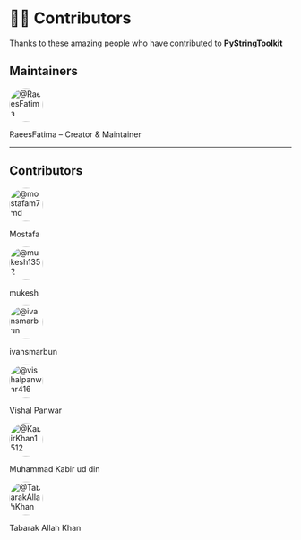 # 👩‍💻 Contributors

Thanks to these amazing people who have contributed to **PyStringToolkit** 

## Maintainers
<a href="https://github.com/RaeesFatima">
  <img src="https://avatars.githubusercontent.com/RaeesFatima" width="60px" style="border-radius:50%" alt="@RaeesFatima"/>
</a>  

RaeesFatima – Creator & Maintainer  

---

## Contributors
<a href="https://github.com/mostafam7md">
  <img src="https://avatars.githubusercontent.com/mostafam7md" width="60px" style="border-radius:50%" alt="@mostafam7md"/>
</a>

Mostafa

<a href="https://github.com/mukesh1352">
  <img src="https://avatars.githubusercontent.com/mukesh1352" width="60px" style="border-radius:50%" alt="@mukesh1352"/>
</a>

mukesh

<a href="https://github.com/ivansmarbun">
  <img src="https://avatars.githubusercontent.com/ivansmarbun" width="60px" style="border-radius:50%" alt="@ivansmarbun"/>
</a>

ivansmarbun

<a href="https://github.com/vishalpanwar416">
  <img src="https://avatars.githubusercontent.com/vishalpanwar416" width="60px" style="border-radius:50%" alt="@vishalpanwar416"/>
</a>

Vishal Panwar

<a href="https://github.com/KabirKhan1512">
  <img src="https://avatars.githubusercontent.com/KabirKhan1512" width="60px" style="border-radius:50%" alt="@KabirKhan1512"/>
</a>

Muhammad Kabir ud din

<a href="https://github.com/TabarakAllahKhan">
  <img src="https://avatars.githubusercontent.com/TabarakAllahKhan" width="60px" style="border-radius:50%" alt="@TabarakAllahKhan"/>
</a>

Tabarak Allah Khan


